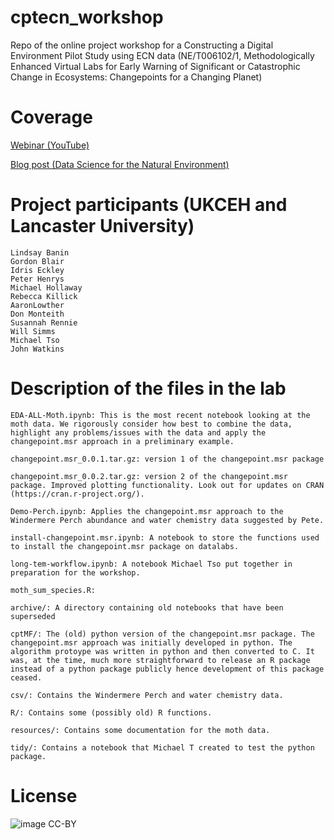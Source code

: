 # cptecn_workshop
Repo of the online project workshop for a Constructing a Digital Environment Pilot Study using ECN data 
(NE/T006102/1, Methodologically Enhanced Virtual Labs for Early Warning of Significant or Catastrophic Change in Ecosystems: Changepoints for a Changing Planet)

# Coverage
[Webinar (YouTube)](https://www.youtube.com/embed/WDBXpkzLRM8)

[Blog post (Data Science for the Natural Environment)](https://www.lancaster.ac.uk/data-science-of-the-natural-environment/blogs/methodologically-enhanced-virtual-labs-the-next-crucial-step-to-support-collaborative-environmental-data-science)

# Project participants (UKCEH and Lancaster University)
    Lindsay Banin
    Gordon Blair
    Idris Eckley
    Peter Henrys 
    Michael Hollaway 
    Rebecca Killick
    AaronLowther
    Don Monteith
    Susannah Rennie
    Will Simms
    Michael Tso
    John Watkins 

# Description of the files in the lab

    EDA-ALL-Moth.ipynb: This is the most recent notebook looking at the moth data. We rigorously consider how best to combine the data, highlight any problems/issues with the data and apply the changepoint.msr approach in a preliminary example.
    
    changepoint.msr_0.0.1.tar.gz: version 1 of the changepoint.msr package
    
    changepoint.msr_0.0.2.tar.gz: version 2 of the changepoint.msr package. Improved plotting functionality. Look out for updates on CRAN (https://cran.r-project.org/).
    
    Demo-Perch.ipynb: Applies the changepoint.msr approach to the Windermere Perch abundance and water chemistry data suggested by Pete.
    
    install-changepoint.msr.ipynb: A notebook to store the functions used to install the changepoint.msr package on datalabs.
    
    long-tem-workflow.ipynb: A notebook Michael Tso put together in preparation for the workshop.
    
    moth_sum_species.R:
    
    archive/: A directory containing old notebooks that have been superseded
    
    cptMF/: The (old) python version of the changepoint.msr package. The changepoint.msr approach was initially developed in python. The algorithm protoype was written in python and then converted to C. It was, at the time, much more straightforward to release an R package instead of a python package publicly hence development of this package ceased. 
    
    csv/: Contains the Windermere Perch and water chemistry data.
    
    R/: Contains some (possibly old) R functions. 
    
    resources/: Contains some documentation for the moth data. 
    
    tidy/: Contains a notebook that Michael T created to test the python package. 
    


# License
![image](https://user-images.githubusercontent.com/37928699/158212013-9e86c2cc-8f6a-4228-9968-bbea1efbdb35.png)
CC-BY
